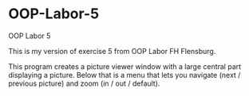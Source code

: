 OOP-Labor-5
===========

OOP Labor 5

This is my version of exercise 5 from OOP Labor FH Flensburg.

This program creates a picture viewer window with a large central part displaying a picture.
Below that is a menu that lets you navigate (next / previous picture) and zoom (in / out / default).
